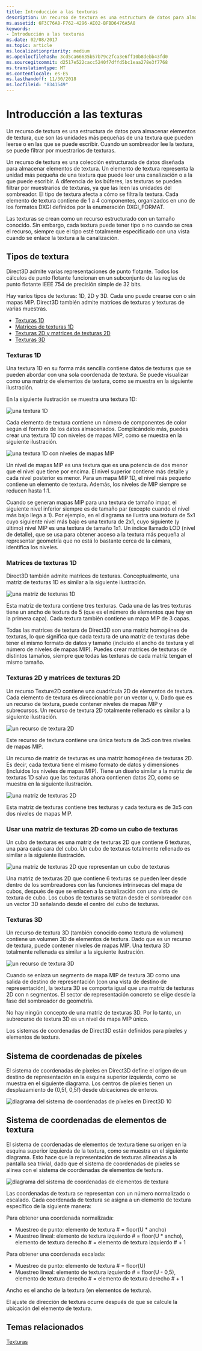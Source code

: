 ```yaml
---
title: Introducción a las texturas
description: Un recurso de textura es una estructura de datos para almacenar elementos de textura, que son las unidades más pequeñas de una textura que pueden leerse o en las que se puede escribir. Cuando un sombreador lee la textura, se puede filtrar por muestrarios de texturas.
ms.assetid: 6F3C76A8-F762-4296-AE02-BFBD6476A5A8
keywords:
- Introducción a las texturas
ms.date: 02/08/2017
ms.topic: article
ms.localizationpriority: medium
ms.openlocfilehash: 3cd5ca66635b57b79c2fca3e6ff10b8debb43fd0
ms.sourcegitcommit: d2517e522cacc5240f7dffd5bc1eaa278e3f7768
ms.translationtype: MT
ms.contentlocale: es-ES
ms.lasthandoff: 11/30/2018
ms.locfileid: "8341549"
---
```

# <a name="introduction-to-textures"></a>Introducción a las texturas


Un recurso de textura es una estructura de datos para almacenar elementos de textura, que son las unidades más pequeñas de una textura que pueden leerse o en las que se puede escribir. Cuando un sombreador lee la textura, se puede filtrar por muestrarios de texturas.

Un recurso de textura es una colección estructurada de datos diseñada para almacenar elementos de textura. Un elemento de textura representa la unidad más pequeña de una textura que puede leer una canalización o a la que puede escribir. A diferencia de los búferes, las texturas se pueden filtrar por muestrarios de texturas, ya que las leen las unidades del sombreador. El tipo de textura afecta a cómo se filtra la textura. Cada elemento de textura contiene de 1 a 4 componentes, organizados en uno de los formatos DXGI definidos por la enumeración DXGI\_FORMAT.

Las texturas se crean como un recurso estructurado con un tamaño conocido. Sin embargo, cada textura puede tener tipo o no cuando se crea el recurso, siempre que el tipo esté totalmente especificado con una vista cuando se enlace la textura a la canalización.

## <a name="span-idtexturetypesspanspan-idtexturetypesspanspan-idtexturetypesspantexture-types"></a><span id="Texture_Types"></span><span id="texture_types"></span><span id="TEXTURE_TYPES"></span>Tipos de textura


Direct3D admite varias representaciones de punto flotante. Todos los cálculos de punto flotante funcionan en un subconjunto de las reglas de punto flotante IEEE 754 de precisión simple de 32 bits.

Hay varios tipos de texturas: 1D, 2D y 3D. Cada uno puede crearse con o sin mapas MIP. Direct3D también admite matrices de texturas y texturas de varias muestras.

-   [Texturas 1D](#texture1d-resource)
-   [Matrices de texturas 1D](#texture1d-array-resource)
-   [Texturas 2D y matrices de texturas 2D](#texture2d-resource)
-   [Texturas 3D](#texture3d-resource)

### <a name="span-idtexture1dresourcespanspan-idtexture1dresourcespanspan-idtexture1dresourcespanspan-idtexture1d-resourcespan1d-textures"></a><span id="Texture1D_Resource"></span><span id="texture1d_resource"></span><span id="TEXTURE1D_RESOURCE"></span><span id="texture1d-resource"></span>Texturas 1D

Una textura 1D en su forma más sencilla contiene datos de texturas que se pueden abordar con una sola coordenada de textura. Se puede visualizar como una matriz de elementos de textura, como se muestra en la siguiente ilustración.

En la siguiente ilustración se muestra una textura 1D:

![una textura 1D](images/d3d10-1d-texture.png)

Cada elemento de textura contiene un número de componentes de color según el formato de los datos almacenados. Complicándolo más, puedes crear una textura 1D con niveles de mapas MIP, como se muestra en la siguiente ilustración.

![una textura 1D con niveles de mapas MIP](images/d3d10-resource-texture1d.png)

Un nivel de mapas MIP es una textura que es una potencia de dos menor que el nivel que tiene por encima. El nivel superior contiene más detalle y cada nivel posterior es menor. Para un mapa MIP 1D, el nivel más pequeño contiene un elemento de textura. Además, los niveles de MIP siempre se reducen hasta 1:1.

Cuando se generan mapas MIP para una textura de tamaño impar, el siguiente nivel inferior siempre es de tamaño par (excepto cuando el nivel más bajo llega a 1). Por ejemplo, en el diagrama se ilustra una textura de 5x1 cuyo siguiente nivel más bajo es una textura de 2x1, cuyo siguiente (y último) nivel MIP es una textura de tamaño 1x1. Un índice llamado LOD (nivel de detalle), que se usa para obtener acceso a la textura más pequeña al representar geometría que no está lo bastante cerca de la cámara, identifica los niveles.

### <a name="span-idtexture1darrayresourcespanspan-idtexture1darrayresourcespanspan-idtexture1darrayresourcespanspan-idtexture1d-array-resourcespan1d-texture-arrays"></a><span id="Texture1D_Array_Resource"></span><span id="texture1d_array_resource"></span><span id="TEXTURE1D_ARRAY_RESOURCE"></span><span id="texture1d-array-resource"></span>Matrices de texturas 1D

Direct3D también admite matrices de texturas. Conceptualmente, una matriz de texturas 1D es similar a la siguiente ilustración.

![una matriz de texturas 1D](images/d3d10-resource-texture1darray.png)

Esta matriz de textura contiene tres texturas. Cada una de las tres texturas tiene un ancho de textura de 5 (que es el número de elementos que hay en la primera capa). Cada textura también contiene un mapa MIP de 3 capas.

Todas las matrices de textura de Direct3D son una matriz homogénea de texturas, lo que significa que cada textura de una matriz de texturas debe tener el mismo formato de datos y tamaño (incluido el ancho de textura y el número de niveles de mapas MIP). Puedes crear matrices de texturas de distintos tamaños, siempre que todas las texturas de cada matriz tengan el mismo tamaño.

### <a name="span-idtexture2dresourcespanspan-idtexture2dresourcespanspan-idtexture2dresourcespanspan-idtexture2d-resourcespan2d-textures-and-2d-texture-arrays"></a><span id="Texture2D_Resource"></span><span id="texture2d_resource"></span><span id="TEXTURE2D_RESOURCE"></span><span id="texture2d-resource"></span>Texturas 2D y matrices de texturas 2D

Un recurso Texture2D contiene una cuadrícula 2D de elementos de textura. Cada elemento de textura es direccionable por un vector u, v. Dado que es un recurso de textura, puede contener niveles de mapas MIP y subrecursos. Un recurso de textura 2D totalmente rellenado es similar a la siguiente ilustración.

![un recurso de textura 2D](images/d3d10-resource-texture2d.png)

Este recurso de textura contiene una única textura de 3x5 con tres niveles de mapas MIP.

Un recurso de matriz de texturas es una matriz homogénea de texturas 2D. Es decir, cada textura tiene el mismo formato de datos y dimensiones (incluidos los niveles de mapas MIP). Tiene un diseño similar a la matriz de texturas 1D salvo que las texturas ahora contienen datos 2D, como se muestra en la siguiente ilustración.

![una matriz de texturas 2D](images/d3d10-resource-texture2darray.png)

Esta matriz de texturas contiene tres texturas y cada textura es de 3x5 con dos niveles de mapas MIP.

### <a name="span-idtexture2darrayresourceasatexturecubespanspan-idtexture2darrayresourceasatexturecubespanspan-idtexture2darrayresourceasatexturecubespanusing-a-2d-texture-array-as-a-texture-cube"></a><span id="Texture2DArray_Resource_as_a_Texture_Cube"></span><span id="texture2darray_resource_as_a_texture_cube"></span><span id="TEXTURE2DARRAY_RESOURCE_AS_A_TEXTURE_CUBE"></span>Usar una matriz de texturas 2D como un cubo de texturas

Un cubo de texturas es una matriz de texturas 2D que contiene 6 texturas, una para cada cara del cubo. Un cubo de texturas totalmente rellenado es similar a la siguiente ilustración.

![una matriz de texturas 2D que representan un cubo de texturas](images/d3d10-resource-texturecube.png)

Una matriz de texturas 2D que contiene 6 texturas se pueden leer desde dentro de los sombreadores con las funciones intrínsecas del mapa de cubos, después de que se enlacen a la canalización con una vista de textura de cubo. Los cubos de texturas se tratan desde el sombreador con un vector 3D señalando desde el centro del cubo de texturas.

### <a name="span-idtexture3dresourcespanspan-idtexture3dresourcespanspan-idtexture3dresourcespanspan-idtexture3d-resourcespan3d-textures"></a><span id="Texture3D_Resource"></span><span id="texture3d_resource"></span><span id="TEXTURE3D_RESOURCE"></span><span id="texture3d-resource"></span>Texturas 3D

Un recurso de textura 3D (también conocido como textura de volumen) contiene un volumen 3D de elementos de textura. Dado que es un recurso de textura, puede contener niveles de mapas MIP. Una textura 3D totalmente rellenada es similar a la siguiente ilustración.

![un recurso de textura 3D](images/d3d10-resource-texture3d.png)

Cuando se enlaza un segmento de mapa MIP de textura 3D como una salida de destino de representación (con una vista de destino de representación), la textura 3D se comporta igual que una matriz de texturas 2D con n segmentos. El sector de representación concreto se elige desde la fase del sombreador de geometría.

No hay ningún concepto de una matriz de texturas 3D. Por lo tanto, un subrecurso de textura 3D es un nivel de mapa MIP único.

Los sistemas de coordenadas de Direct3D están definidos para píxeles y elementos de textura.

## <a name="span-idpixelspanspan-idpixelspanspan-idpixelspanpixel-coordinate-system"></a><span id="Pixel"></span><span id="pixel"></span><span id="PIXEL"></span>Sistema de coordenadas de píxeles


El sistema de coordenadas de píxeles en Direct3D define el origen de un destino de representación en la esquina superior izquierda, como se muestra en el siguiente diagrama. Los centros de píxeles tienen un desplazamiento de (0,5f, 0,5f) desde ubicaciones de enteros.

![diagrama del sistema de coordenadas de píxeles en Direct3D 10](images/d3d10-coordspix10.png)

## <a name="span-idtexelspanspan-idtexelspanspan-idtexelspantexel-coordinate-system"></a><span id="Texel"></span><span id="texel"></span><span id="TEXEL"></span>Sistema de coordenadas de elementos de textura


El sistema de coordenadas de elementos de textura tiene su origen en la esquina superior izquierda de la textura, como se muestra en el siguiente diagrama. Esto hace que la representación de texturas alineadas a la pantalla sea trivial, dado que el sistema de coordenadas de píxeles se alinea con el sistema de coordenadas de elementos de textura.

![diagrama del sistema de coordenadas de elementos de textura](images/d3d10-coordstex10.png)

Las coordenadas de textura se representan con un número normalizado o escalado. Cada coordenada de textura se asigna a un elemento de textura específico de la siguiente manera:

Para obtener una coordenada normalizada:

-   Muestreo de punto: elemento de textura \# = floor(U \* ancho)
-   Muestreo lineal: elemento de textura izquierdo \# = floor(U \* ancho), elemento de textura derecho \# = elemento de textura izquierdo \# + 1

Para obtener una coordenada escalada:

-   Muestreo de punto: elemento de textura \# = floor(U)
-   Muestreo lineal: elemento de textura izquierdo \# = floor(U - 0,5), elemento de textura derecho \# = elemento de textura derecho \# + 1

Ancho es el ancho de la textura (en elementos de textura).

El ajuste de dirección de textura ocurre después de que se calcule la ubicación del elemento de textura.

## <a name="span-idrelated-topicsspanrelated-topics"></a><span id="related-topics"></span>Temas relacionados


[Texturas](textures.md)
